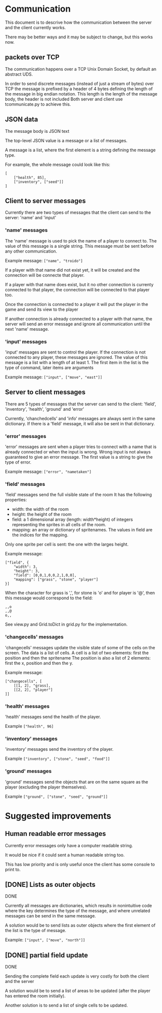 
# Communication

This document is to descrive how the communication between the server and the client currently works.

There may be better ways and it may be subject to change, but this works now.

## packets over TCP

The communication happens over a TCP Unix Domain Socket, by default an abstract UDS.

In order to send discrete messages (instead of just a stream of bytes) over TCP the message is prefixed by a header of 4 bytes defining the length of the message in big endian notation.
This length is the length of the message body, the header is not included
Both server and client use tcommunicate.py to achieve this.


## JSON data

The message body is JSON text

The top-level JSON value is a message or a list of messages.

A message is a list, where the first element is a string defining the message type.

For example, the whole message could look like this:

    [
        ["health", 85],
        ["inventory", ["seed"]]
    ]



## Client to server messages

Currently there are two types of messages that the client can send to the server: 'name' and 'input'

### 'name' messages

The 'name' message is used to pick the name of a player to connect to.
The value of this message is a single string.
This message must be sent before any other communication.

Example message: `["name", "troido"]`

If a player with that name did not exist yet, it will be created and the connection will be connecte that player.

If a player with that name does exist, but it no other connection is currenty connected to that player, the connection will be connected to that player too.

Once the connection is connected to a player it will put the player in the game and send its view to the player

If another connection is already connected to a player with that name, the server will send an error message and ignore all communication until the next 'name' message.

### 'input' messages

'input' messages are sent to control the player.
If the connection is not connected to any player, these messages are ignored.
The value of this message is a list with a length of at least 1.
The first item in the list is the type of command, later items are arguments

Example message: `["input", ["move", "east"]]`


## Server to client messages

There are 5 types of messages that the server can send to the client: 'field', 'inventory', 'health', 'ground' and 'error'

Currently, 'chanchedcells' and 'info' messages are always sent in the same dictionary.
If there is a 'field' message, it will also be sent in that dictionary.

### 'error' messages

'error' messages are sent when a player tries to connect with a name that is already connected or when the input is wrong.
Wrong input is not always guaranteed to give an error message. The first value is a string to give the type of error.

Example message: `["error", "nametaken"]`


### 'field' messages

'field' messages send the full visible state of the room
It has the following properties:

- width: the width of the room
- height: the height of the room
- field: a 1 dimensional array (length: width*height) of integers representing the sprites in all cells of the room.
- mapping: an array or dictionary of spritenames. The values in field are the indices for the mapping.

Only one sprite per cell is sent: the one with the larges height.

Example message:

    ["field", {
        "width": 3,
        "height": 3,
        "field": [0,0,1,0,0,2,1,0,0],
        "mapping": ["grass", "stone", "player"]
    }]

When the character for grass is ',', for stone is 'o' and for player is '@', then this message would correspond to the field:

    ,,o
    ,,@
    o,,

See view.py and Grid.toDict in grid.py for the implementation.

### 'changecells' messages

'changecells' messages update the visible state of some of the cells on the screen.
The data is a list of cells.
A cell is a list of two elements: first the position and then the spritename
The position is also a list of 2 elements: first the x, position and then the y.

Example message:

    ["changecells", [
        [[1, 2], "grass],
        [[2, 2], "player"]
    ]]

### 'health' messages

'health' messages send the health of the player.

Example `["health", 96]`


### 'inventory' messages

'inventory' messages send the inventory of the player.

Example `["inventory", ["stone", "seed", "food"]]`


### 'ground' messages

'ground' messages send the objects that are on the same square as the player (excluding the player themselves).

Example `["ground", ["stone", "seed", "ground"]]`


# Suggested improvements

## Human readable error messages

Currently error messages only have a computer readable string.

It would be nice if it could sent a human readable string too.

This has low priority and is only useful once the client has some console to print to.



## [DONE] Lists as outer objects

DONE

Currently all messages are dictionaries, which results in nonintuitive code where the key determines the type of the message, and where unrelated messages can be send in the same message.

A solution would be to send lists as outer objects where the first element of the list is the type of message.

Example: `["input", ["move", "north"]]`

## [DONE] partial field update

DONE

Sending the complete field each update is very costly for both the client and the server

A solution would be to send a list of areas to be updated (after the player has entered the room initially).

Another solution is to send a list of single cells to be updated.
